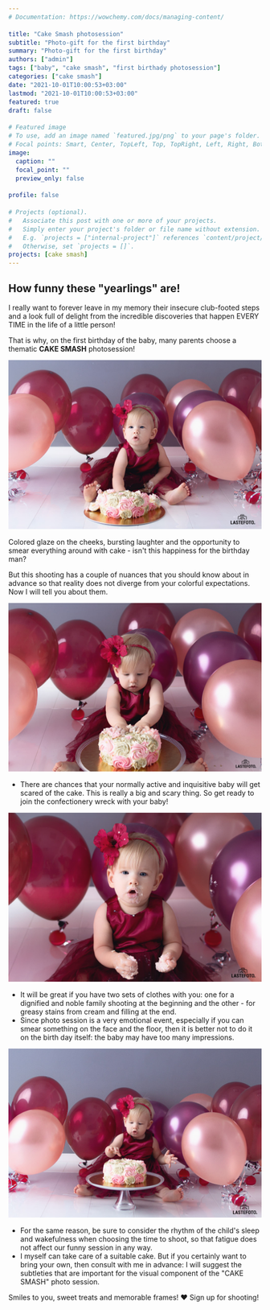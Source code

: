 ```yaml
---
# Documentation: https://wowchemy.com/docs/managing-content/

title: "Cake Smash photosession"
subtitle: "Photo-gift for the first birthday"
summary: "Photo-gift for the first birthday"
authors: ["admin"]
tags: ["baby", "cake smash", "first birthady photosession"]
categories: ["cake smash"]
date: "2021-10-01T10:00:53+03:00"
lastmod: "2021-10-01T10:00:53+03:00"
featured: true
draft: false

# Featured image
# To use, add an image named `featured.jpg/png` to your page's folder.
# Focal points: Smart, Center, TopLeft, Top, TopRight, Left, Right, BottomLeft, Bottom, BottomRight.
image:
  caption: ""
  focal_point: ""
  preview_only: false

profile: false

# Projects (optional).
#   Associate this post with one or more of your projects.
#   Simply enter your project's folder or file name without extension.
#   E.g. `projects = ["internal-project"]` references `content/project/deep-learning/index.md`.
#   Otherwise, set `projects = []`.
projects: [cake smash]
---
```

## How funny these "yearlings" are!

I really want to forever leave in my memory their insecure club-footed steps and a look full of delight from the incredible discoveries that happen EVERY TIME in the life of a little person!

That is why, on the first birthday of the baby, many parents choose a thematic **CAKE SMASH** photosession! 

![cake smash photosession](./cake-smash-first-photosession-1.jpg)

Colored glaze on the cheeks, bursting laughter and the opportunity to smear everything around with cake - isn't this happiness for the birthday man?

But this shooting has a couple of nuances that you should know about in advance so that reality does not diverge from your colorful expectations. Now I will tell you about them.

![cake smash session](./cake-smash-first-photosession-2.jpg)

* There are chances that your normally active and inquisitive baby will get scared of the cake.
This is really a big and scary thing. So get ready to join the confectionery wreck with your baby!

![cake smash photosession in Tallinn](./cake-smash-first-photosession-3.jpg)

* It will be great if you have two sets of clothes with you: one for a dignified and noble family shooting at the beginning and the other - for greasy stains from cream and filling at the end.
* Since photo session is a very emotional event, especially if you can smear something on the face and the floor, then it is better not to do it on the birth day itself: the baby may have too many impressions.

![cake smash photosession in studio](./cake-smash-first-photosession-4.jpg)

* For the same reason, be sure to consider the rhythm of the child's sleep and wakefulness when choosing the time to shoot, so that fatigue does not affect our funny session in any way.
* I myself can take care of a suitable cake. But if you certainly want to bring your own, then consult with me in advance: I will suggest the subtleties that are important for the visual component of the "CAKE SMASH" photo session.

Smiles to you, sweet treats and memorable frames! ♥ Sign up for shooting!